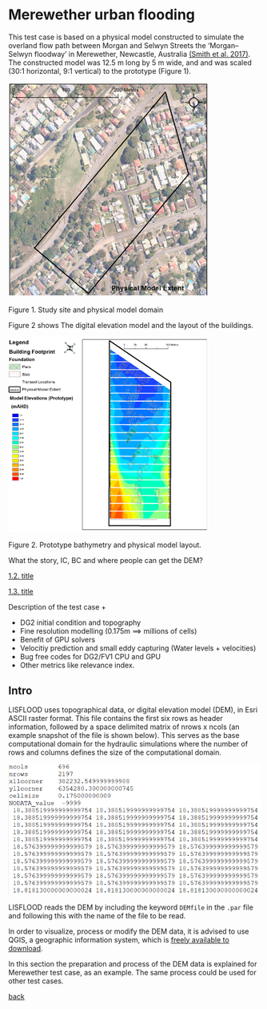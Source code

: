 
# Merewether urban flooding
This test case is based on a physical model constructed to simulate the overland flow path between Morgan and Selwyn Streets the ‘Morgan–
Selwyn floodway’ in Merewether, Newcastle, Australia [(Smith et al. 2017)](https://www.tandfonline.com/doi/abs/10.1080/15715124.2016.1193510). The constructed model was 12.5 m long by 5 m wide, and and was scaled (30:1 horizontal, 9:1 vertical) to the prototype (Figure 1).

<img src="https://github.com/ci1xgk/Fellowship_Webpage/blob/master/Figures/mer1.png" width="400" /><figcaption>Figure 1. Study site and physical model domain</figcaption>

Figure 2 shows The digital elevation model and the layout of the buildings.

<img src="https://github.com/ci1xgk/Fellowship_Webpage/blob/master/Figures/mer2.png" width="400" /><figcaption>Figure 2. Prototype bathymetry and physical model layout.</figcaption>

What the story, IC, BC and where people can get the DEM?

[1.2. title]()

[1.3. title]()


Description of the test case + 

- DG2 initial condition and topography 
- Fine resolution modelling (0.175m ==> millions of cells)
- Benefit of GPU solvers 
- Velocitiy prediction and small eddy capturing (Water levels + velocities)
- Bug free codes for DG2/FV1 CPU and GPU 
- Other metrics like relevance index.



## Intro
LISFLOOD uses topographical data, or digital elevation model (DEM), in Esri ASCII raster format. This file contains the first six rows as header information, followed by a space delimited matrix of nrows x ncols (an example snapshot of the file is shown below). This serves as the base computational domain for the hydraulic simulations where the number of rows and columns defines the size of the computational domain.

![View of a DEM raster file](https://github.com/ci1xgk/Fellowship_Webpage/blob/master/Figures/mesh1.PNG)

LISFLOOD reads the DEM by including the keyword `DEMfile` in the `.par` file and following this with the name of the file to be read. 

In order to visualize, process or modify the DEM data, it is advised to use QGIS, a geographic information system, which is [freely available to download](https://www.qgis.org/en/site/forusers/download.html). 

In this section the preparation and process of the DEM data is explained for Merewether test case, as an example. The same process could be used for other test cases.









[back](https://www.seamlesswave.com/LISFLOOD8.0.html)
